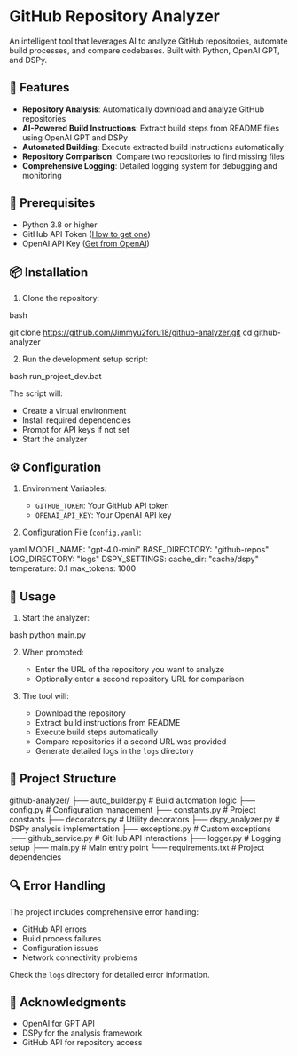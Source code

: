 # GitHub Repository Analyzer

An intelligent tool that leverages AI to analyze GitHub repositories, automate build processes, and compare codebases. Built with Python, OpenAI GPT, and DSPy.

## 🚀 Features

- **Repository Analysis**: Automatically download and analyze GitHub repositories
- **AI-Powered Build Instructions**: Extract build steps from README files using OpenAI GPT and DSPy
- **Automated Building**: Execute extracted build instructions automatically
- **Repository Comparison**: Compare two repositories to find missing files
- **Comprehensive Logging**: Detailed logging system for debugging and monitoring

## 🔧 Prerequisites

- Python 3.8 or higher
- GitHub API Token ([How to get one](https://github.com/settings/tokens))
- OpenAI API Key ([Get from OpenAI](https://platform.openai.com/api-keys))

## 📦 Installation

1. Clone the repository:

bash

git clone https://github.com/Jimmyu2foru18/github-analyzer.git
cd github-analyzer


2. Run the development setup script:

bash
run_project_dev.bat


The script will:
- Create a virtual environment
- Install required dependencies
- Prompt for API keys if not set
- Start the analyzer

## ⚙️ Configuration

1. Environment Variables:
   - `GITHUB_TOKEN`: Your GitHub API token
   - `OPENAI_API_KEY`: Your OpenAI API key

2. Configuration File (`config.yaml`):

yaml
MODEL_NAME: "gpt-4.0-mini"
BASE_DIRECTORY: "github-repos"
LOG_DIRECTORY: "logs"
DSPY_SETTINGS:
cache_dir: "cache/dspy"
temperature: 0.1
max_tokens: 1000

## 🚀 Usage

1. Start the analyzer:

bash
python main.py


2. When prompted:
   - Enter the URL of the repository you want to analyze
   - Optionally enter a second repository URL for comparison

3. The tool will:
   - Download the repository
   - Extract build instructions from README
   - Execute build steps automatically
   - Compare repositories if a second URL was provided
   - Generate detailed logs in the `logs` directory

## 📁 Project Structure

github-analyzer/
├── auto_builder.py # Build automation logic
├── config.py # Configuration management
├── constants.py # Project constants
├── decorators.py # Utility decorators
├── dspy_analyzer.py # DSPy analysis implementation
├── exceptions.py # Custom exceptions
├── github_service.py # GitHub API interactions
├── logger.py # Logging setup
├── main.py # Main entry point
└── requirements.txt # Project dependencies


## 🔍 Error Handling

The project includes comprehensive error handling:
- GitHub API errors
- Build process failures
- Configuration issues
- Network connectivity problems

Check the `logs` directory for detailed error information.

## 🙏 Acknowledgments

- OpenAI for GPT API
- DSPy for the analysis framework
- GitHub API for repository access
